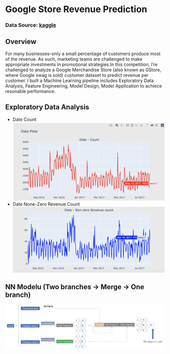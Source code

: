 # Google Store Revenue Prediction

### Data Source: [kaggle](https://www.kaggle.com/c/ga-customer-revenue-prediction/overview)


## Overview
For many businesses–only a small percentage of customers produce most of the revenue. As such, marketing teams are challenged to make appropriate investments in promotional strategies.In this competition, I’re challenged to analyze a Google Merchandise Store (also known as GStore, where Google swag is sold) customer dataset to predict revenue per customer. I built a Machine Learning pipeline includes Exploratory Data Analysis, Feature Engineering, Model Design, Model Application to achiece resonable performance.


## Exploratory Data Analysis
* Date Count
![](GStore%20Revenue%20Prediction/pics/p2.png)
* Date None-Zero Revenue Count
![](GStore%20Revenue%20Prediction/pics/p1.png)



## NN Modelu (Two branches -> Merge -> One branch)
![](GStore%20Revenue%20Prediction/pics/NN%20Module.png)
